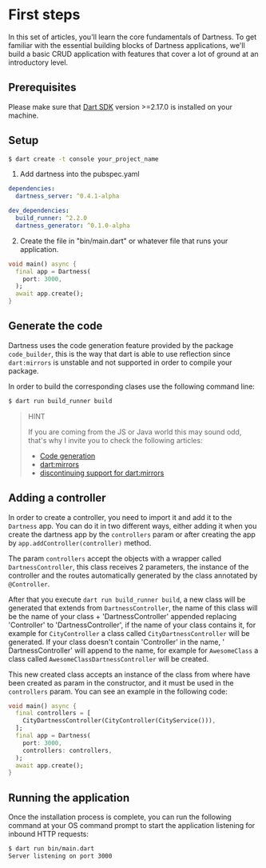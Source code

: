 # First steps

In this set of articles, you'll learn the core fundamentals of Dartness. To get familiar with the essential building
blocks
of Dartness applications, we'll build a basic CRUD application with features that cover a lot of ground at an
introductory
level.

## Prerequisites

Please make sure that [Dart SDK](https://dart.dev/get-dart) version >=2.17.0 is installed on your machine.

## Setup

```bash
$ dart create -t console your_project_name
```

1. Add dartness into the pubspec.yaml

```yaml
dependencies:
  dartness_server: ^0.4.1-alpha

dev_dependencies:
  build_runner: ^2.2.0
  dartness_generator: ^0.1.0-alpha
```

2. Create the file in "bin/main.dart" or whatever file that runs your application.

```dart
void main() async {
  final app = Dartness(
    port: 3000,
  );
  await app.create();
}
```

## Generate the code

Dartness uses the code generation feature provided by the package `code_builder`, this is the way that dart is able to
use reflection since `dart:mirrors` is unstable and not supported in order to compile your package.

In order to build the corresponding clases use the following command line:

```bash
$ dart run build_runner build
```

> HINT
>
> If you are coming from the JS or Java world this may sound odd, that's why I invite you to check the following
> articles:
> * [Code generation](https://infinum.com/handbook/flutter/basics/code-generation)
> * [dart:mirrors](https://api.dart.dev/stable/2.17.6/dart-mirrors/dart-mirrors-library.html)
> * [discontinuing support for dart:mirrors](https://github.com/dart-lang/sdk/issues/44489)

## Adding a controller

In order to create a controller, you need to import it and add it to the `Dartness` app. You can do
it in two different ways, either adding it when you create the dartness app by the `controllers` param or after
creating the app by `app.addController(controller)` method.

The param `controllers` accept the objects with a wrapper called `DartnessController`, this class receives 2 parameters,
the instance of the controller and the routes automatically generated by the class annotated by `@Controller`.

After that you execute `dart run build_runner build`, a new class will be generated that extends
from `DartnessController`, the name of this class will be the name of your class + 'DartnessController' appended
replacing 'Controller' to 'DartnessController', if the name of your class contains it, for example for `CityController`
a class called `CityDartnessController` will be generated. If your class doesn't contain 'Controller' in the name, '
DartnessController' will append to the name, for example for `AwesomeClass` a class
called `AwesomeClassDartnessController` will be created.

This new created class accepts an instance of the class from where have been created as param in the constructor, and it
must be used in the `controllers` param. You can see an example in the following code:

```dart
void main() async {
  final controllers = [
    CityDartnessController(CityController(CityService())),
  ];
  final app = Dartness(
    port: 3000,
    controllers: controllers,
  );
  await app.create();
}
```

## Running the application

Once the installation process is complete, you can run the following command at your OS command prompt to start the
application listening for inbound HTTP requests:

```bash
$ dart run bin/main.dart
Server listening on port 3000
```